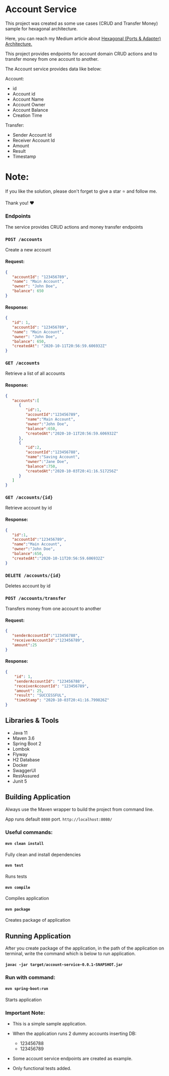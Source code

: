 # Account Service

This project was created as some use cases (CRUD and Transfer Money) sample for hexagonal architecture.

Here, you can reach my Medium article about [Hexagonal (Ports & Adapter) Architecture.](https://medium.com/@TKonuklar/hexagonal-ports-adapters-architecture-e3617bcf00a0)

This project provides endpoints for account domain CRUD actions and to transfer money from one account to another.

The Account service provides data like below:

Account:
* id
* Account id
* Account Name
* Account Owner
* Account Balance
* Creation Time

Transfer:
* Sender Account Id
* Receiver Account Id
* Amount
* Result
* Timestamp

# Note:  

If you like the solution, please don't forget to give a star ⭐ and follow me. 

Thank you! ❤️


### Endpoints

The service provides CRUD actions and money transfer endpoints

### `POST /accounts`

Create a new account

#### Request:

```json
{
   "accountId": "123456789",
   "name": "Main Account",
   "owner": "John Doe",
   "balance": 650
}
```

#### Response:

```json
{
   "id": 1,
   "accountId": "123456789",
   "name": "Main Account",
   "owner": "John Doe",
   "balance": 650,
   "createdAt": "2020-10-11T20:56:59.606932Z"
}
```

### `GET /accounts`

Retrieve a list of all accounts

#### Response:

```json
{
   "accounts":[
      {
         "id":1,
         "accountId":"123456789",
         "name":"Main Account",
         "owner":"John Doe",
         "balance":650,
         "createdAt":"2020-10-11T20:56:59.606932Z"
      },
      {
         "id":2,
         "accountId":"123456788",
         "name":"Saving Account",
         "owner":"Jane Doe",
         "balance":750,
         "createdAt":"2020-10-03T20:41:16.517256Z"
      }
   ]
}
```

### `GET /accounts/{id}`

Retrieve account by id

#### Response:

```json
{
   "id":1,
   "accountId":"123456789",
   "name":"Main Account",
   "owner":"John Doe",
   "balance":650,
   "createdAt":"2020-10-11T20:56:59.606932Z"
}
```

### `DELETE /accounts/{id}`

Deletes account by id


### `POST /accounts/transfer`

Transfers money from one account to another

#### Request:

```json
{
   "senderAccountId":"123456788",
   "receiverAccountId":"123456789",
   "amount":25
}
```

#### Response:

```json
{
    "id": 1,
    "senderAccountId": "123456788",
    "receiverAccountId": "123456789",
    "amount": 25,
    "result": "SUCCESSFUL",
    "timeStamp": "2020-10-03T20:41:16.799826Z"
}
```

## Libraries & Tools

* Java 11
* Maven 3.6
* Spring Boot 2
* Lombok
* Flyway
* H2 Database
* Docker
* SwaggerUI
* RestAssured
* Junit 5


## Building Application

Always use the Maven wrapper to build the project from command line.

App runs default `8080` port. `http://localhost:8080/`

### Useful commands:

#### `mvn clean install`
Fully clean and install dependencies
#### `mvn test`
Runs tests
#### `mvn compile`
Compiles application
#### `mvn package`
Creates package of application


## Running Application

After you create package of the application, in the path of the application on terminal, write the command which is below to run application.

#### `javac -jar target/account-service-0.0.1-SNAPSHOT.jar`

### Run with command:

#### `mvn spring-boot:run`
Starts application


### Important Note:
* This is a simple sample application.
* When the application runs 2 dummy accounts inserting DB:
  - 123456788
  - 123456789

* Some account service endpoints are created as example.

* Only functional tests added.
